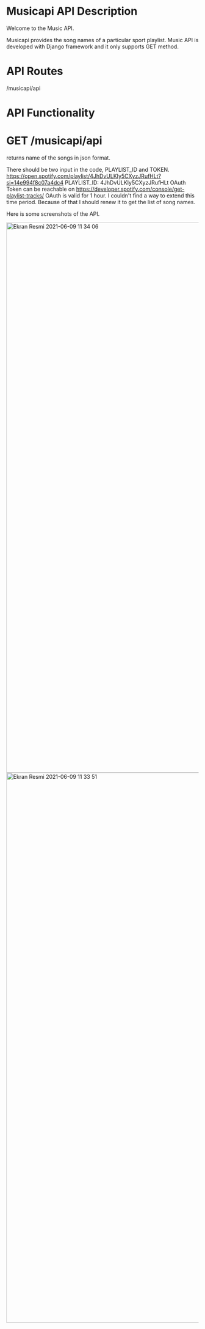 # Musicapi API Description

Welcome to the Music API.

Musicapi  provides the song names of a particular sport playlist. Music API is developed with Django framework and it only supports GET method.

# API Routes

/musicapi/api

# API Functionality

# GET /musicapi/api

returns name of the songs in json format.

There should be two input in the code, PLAYLIST_ID and TOKEN. 
https://open.spotify.com/playlist/4JhDvULKIy5CXyzJRufHLt?si=14e994f8c07a4dc4 
PLAYLIST_ID: 4JhDvULKIy5CXyzJRufHLt
OAuth Token can be reachable on https://developer.spotify.com/console/get-playlist-tracks/
OAuth is valid for 1 hour. I couldn't find a way to extend this time period. Because of that I should renew it to get the list of song names. 

Here is some screenshots of the API.

<img width="1440" alt="Ekran Resmi 2021-06-09 11 34 06" src="https://user-images.githubusercontent.com/47904355/121321511-d67e5880-c916-11eb-83a6-6a35398246b5.png">

<img width="1440" alt="Ekran Resmi 2021-06-09 11 33 51" src="https://user-images.githubusercontent.com/47904355/121321523-d8481c00-c916-11eb-976e-061e7cc214d9.png">


